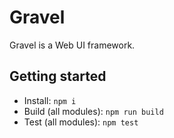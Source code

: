 Gravel
======

Gravel is a Web UI framework.

Getting started
---------------

* Install: `npm i`
* Build (all modules): `npm run build`
* Test (all modules): `npm test`
